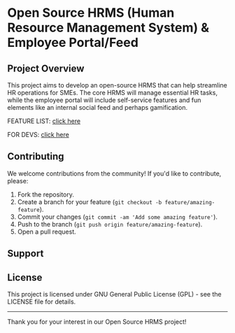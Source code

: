 # Open Source HRMS (Human Resource Management System) & Employee Portal/Feed

## Project Overview

This project aims to develop an open-source HRMS that can help streamline HR operations for SMEs. The core HRMS will manage essential HR tasks, while the employee portal will include self-service features and fun elements like an internal social feed and perhaps gamification.

FEATURE LIST: [click here](./docs/features.md)

FOR DEVS: [click here](./docs/dev.md)

## Contributing

We welcome contributions from the community! If you'd like to contribute, please:

1. Fork the repository.
2. Create a branch for your feature (`git checkout -b feature/amazing-feature`).
3. Commit your changes (`git commit -am 'Add some amazing feature'`).
4. Push to the branch (`git push origin feature/amazing-feature`).
5. Open a pull request.

## Support

## License

This project is licensed under GNU General Public License (GPL) - see the LICENSE file for details.

---

Thank you for your interest in our Open Source HRMS project!
